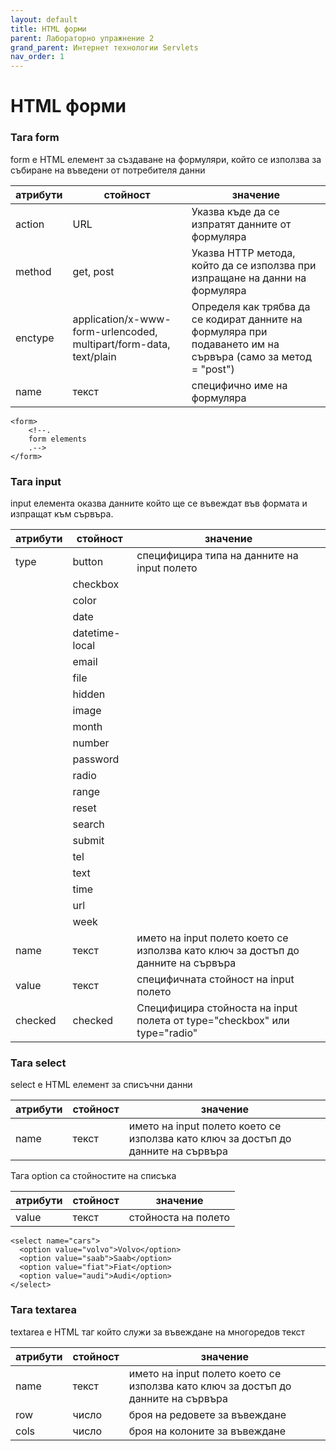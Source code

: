 ```yaml
---
layout: default
title: HTML форми
parent: Лабораторно упражнение 2
grand_parent: Интернет технологии Servlets
nav_order: 1
---
```


# HTML форми 

### Тага form

form e HTML елемент за създаване на формуляри, който се използва за събиране на въведени от потребителя данни

| атрибути | стойност                                                           | значение                                                                                                     |
| -------- | ------------------------------------------------------------------ | ------------------------------------------------------------------------------------------------------------ |
| action   | URL                                                                | Указва къде да се изпратят данните от формуляра                                                              |
| method   | get, post                                                          | Указва HTTP метода, който да се използва при изпращане на данни на формуляра                                 |
| enctype  | application/x-www-form-urlencoded, multipart/form-data, text/plain | Определя как трябва да се кодират данните на формуляра при подаването им на сървъра (само за метод = "post") |
| name     | текст                                                              | специфично име на формуляра                                                                                  |

```
<form>
    <!--.
    form elements
    .-->
</form>
```

### Тага input

input елемента оказва данните който ще се въвеждат във формата и изпращат към сървъра.

| атрибути | стойност       | значение                                                                          |
| -------- | -------------- | --------------------------------------------------------------------------------- |
| type     | button         | специфицира типа на данните на input полето                                       |
|          | checkbox       |                                                                                   |
|          | color          |                                                                                   |
|          | date           |                                                                                   |
|          | datetime-local |                                                                                   |
|          | email          |                                                                                   |
|          | file           |                                                                                   |
|          | hidden         |                                                                                   |
|          | image          |                                                                                   |
|          | month          |                                                                                   |
|          | number         |                                                                                   |
|          | password       |                                                                                   |
|          | radio          |                                                                                   |
|          | range          |                                                                                   |
|          | reset          |                                                                                   |
|          | search         |                                                                                   |
|          | submit         |                                                                                   |
|          | tel            |                                                                                   |
|          | text           |                                                                                   |
|          | time           |                                                                                   |
|          | url            |                                                                                   |
|          | week           |                                                                                   |
| name     | текст          | името на input полето което се използва като ключ за достъп до данните на сървъра |
| value    | текст          | специфичната стойност на input полето                                             |
| checked  | checked        | Специфицира стойноста на input полета от type="checkbox" или type="radio"         |

### Тага select

select е HTML елемент за списъчни данни

| атрибути | стойност | значение                                                                          |
| -------- | -------- | --------------------------------------------------------------------------------- |
| name     | текст    | името на input полето което се използва като ключ за достъп до данните на сървъра |

Тага option са стойностите на списъка

| атрибути | стойност | значение            |
| -------- | -------- | ------------------- |
| value    | текст    | стойноста на полето |

```
<select name="cars">
  <option value="volvo">Volvo</option>
  <option value="saab">Saab</option>
  <option value="fiat">Fiat</option>
  <option value="audi">Audi</option>
</select>
```

###

### Тага textarea

textarea е HTML таг който служи за въвеждане на многоредов текст

| атрибути | стойност | значение                                                                          |
| -------- | -------- | --------------------------------------------------------------------------------- |
| name     | текст    | името на input полето което се използва като ключ за достъп до данните на сървъра |
| row      | число    | броя на редовете за въвеждане                                                     |
| cols     | число    | броя на колоните за въвеждане                                                     |
